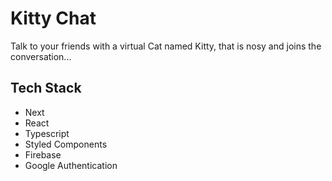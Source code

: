 # Kitty Chat

Talk to your friends with a virtual Cat named Kitty, that is nosy and joins the conversation...

## Tech Stack

- Next
- React
- Typescript
- Styled Components
- Firebase
- Google Authentication
